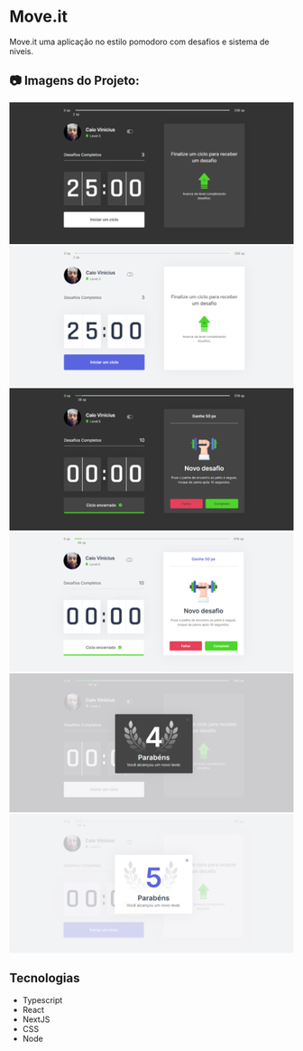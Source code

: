 # Move.it

Move.it uma aplicação no estilo pomodoro com desafios e sistema de niveis. 

## 📷 Imagens do Projeto:

![imagem do projeto](https://github.com/caiov13/Move.it/blob/main/github/moveit-img-1.png)
![imagem do projeto](https://github.com/caiov13/Move.it/blob/main/github/moveit-img-2.png)
![imagem do projeto](https://github.com/caiov13/Move.it/blob/main/github/moveit-img-6.png)
![imagem do projeto](https://github.com/caiov13/Move.it/blob/main/github/moveit-img-5.png)
![imagem do projeto](https://github.com/caiov13/Move.it/blob/main/github/moveit-img-3.png)
![imagem do projeto](https://github.com/caiov13/Move.it/blob/main/github/moveit-img-4.png)

## Tecnologias

* Typescript
* React
* NextJS
* CSS
* Node

